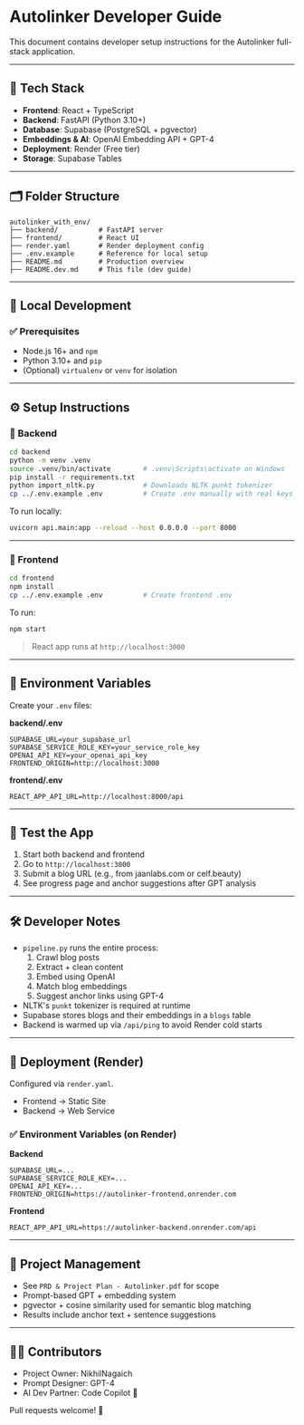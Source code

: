 # Autolinker Developer Guide

This document contains developer setup instructions for the Autolinker full-stack application.

---

## 🔧 Tech Stack

- **Frontend**: React + TypeScript
- **Backend**: FastAPI (Python 3.10+)
- **Database**: Supabase (PostgreSQL + pgvector)
- **Embeddings & AI**: OpenAI Embedding API + GPT-4
- **Deployment**: Render (Free tier)
- **Storage**: Supabase Tables

---

## 🗂 Folder Structure

```
autolinker_with_env/
├── backend/          # FastAPI server
├── frontend/         # React UI
├── render.yaml       # Render deployment config
├── .env.example      # Reference for local setup
├── README.md         # Production overview
├── README.dev.md     # This file (dev guide)
```

---

## 🚀 Local Development

### ✅ Prerequisites

- Node.js 16+ and `npm`
- Python 3.10+ and `pip`
- (Optional) `virtualenv` or `venv` for isolation

---

## ⚙️ Setup Instructions

### 📁 Backend

```bash
cd backend
python -m venv .venv
source .venv/bin/activate        # .venv\Scripts\activate on Windows
pip install -r requirements.txt
python import_nltk.py            # Downloads NLTK punkt tokenizer
cp ../.env.example .env          # Create .env manually with real keys
```

To run locally:
```bash
uvicorn api.main:app --reload --host 0.0.0.0 --port 8000
```

---

### 📁 Frontend

```bash
cd frontend
npm install
cp ../.env.example .env          # Create frontend .env
```

To run:
```bash
npm start
```

> React app runs at `http://localhost:3000`

---

## 🔐 Environment Variables

Create your `.env` files:

**backend/.env**
```env
SUPABASE_URL=your_supabase_url
SUPABASE_SERVICE_ROLE_KEY=your_service_role_key
OPENAI_API_KEY=your_openai_api_key
FRONTEND_ORIGIN=http://localhost:3000
```

**frontend/.env**
```env
REACT_APP_API_URL=http://localhost:8000/api
```

---

## 🧪 Test the App

1. Start both backend and frontend
2. Go to `http://localhost:3000`
3. Submit a blog URL (e.g., from jaanlabs.com or celf.beauty)
4. See progress page and anchor suggestions after GPT analysis

---

## 🛠️ Developer Notes

- `pipeline.py` runs the entire process:
  1. Crawl blog posts
  2. Extract + clean content
  3. Embed using OpenAI
  4. Match blog embeddings
  5. Suggest anchor links using GPT-4
- NLTK's `punkt` tokenizer is required at runtime
- Supabase stores blogs and their embeddings in a `blogs` table
- Backend is warmed up via `/api/ping` to avoid Render cold starts

---

## 🔁 Deployment (Render)

Configured via `render.yaml`.

- Frontend → Static Site
- Backend → Web Service

### ✅ Environment Variables (on Render)

**Backend**
```env
SUPABASE_URL=...
SUPABASE_SERVICE_ROLE_KEY=...
OPENAI_API_KEY=...
FRONTEND_ORIGIN=https://autolinker-frontend.onrender.com
```

**Frontend**
```env
REACT_APP_API_URL=https://autolinker-backend.onrender.com/api
```

---

## 🧠 Project Management

- See `PRD & Project Plan - Autolinker.pdf` for scope
- Prompt-based GPT + embedding system
- pgvector + cosine similarity used for semantic blog matching
- Results include anchor text + sentence suggestions

---

## 🧑‍💻 Contributors

- Project Owner: NikhilNagaich
- Prompt Designer: GPT-4
- AI Dev Partner: Code Copilot 🤖

Pull requests welcome! 💬
